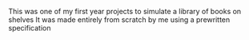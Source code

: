 This was one of my first year projects to simulate a library of books on shelves
It was made entirely from scratch by me using a prewritten specification

